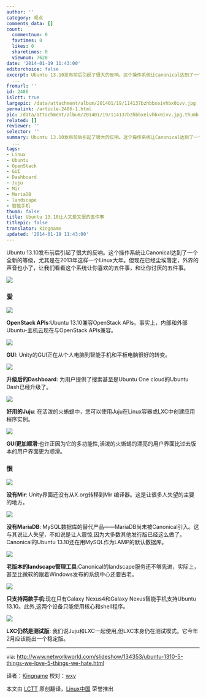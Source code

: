 ```yaml
---
author: ''
category: 观点
comments_data: []
count:
  commentnum: 0
  favtimes: 0
  likes: 0
  sharetimes: 0
  viewnum: 7620
date: '2014-01-19 11:43:00'
editorchoice: false
excerpt: Ubuntu 13.10发布前后引起了很大的反响。这个操作系统让Canonical达到了一个全新的等级，尤其是在2013年这样一个Linux大年。但现在已经尘埃落定，外界的声音也小了，让我们看看这个系统让你喜欢的五件事，和让你讨厌
  ...
fromurl: ''
id: 2486
islctt: true
largepic: /data/attachment/album/201401/19/114137bzhbbxeivhbx0ivv.jpg
permalink: /article-2486-1.html
pic: /data/attachment/album/201401/19/114137bzhbbxeivhbx0ivv.jpg.thumb.jpg
related: []
reviewer: ''
selector: ''
summary: Ubuntu 13.10发布前后引起了很大的反响。这个操作系统让Canonical达到了一个全新的等级，尤其是在2013年这样一个Linux大年。但现在已经尘埃落定，外界的声音也小了，让我们看看这个系统让你喜欢的五件事，和让你讨厌
  ...
tags:
- Linux
- Ubuntu
- OpenStack
- GUI
- Dashboard
- Juju
- Mir
- MariaDB
- landscape
- 智能手机
thumb: false
title: Ubuntu 13.10让人又爱又恨的五件事
titlepic: false
translator: kingname
updated: '2014-01-19 11:43:00'
---
```


Ubuntu 13.10发布前后引起了很大的反响。这个操作系统让Canonical达到了一个全新的等级，尤其是在2013年这样一个Linux大年。但现在已经尘埃落定，外界的声音也小了，让我们看看这个系统让你喜欢的五件事，和让你讨厌的五件事。


![](/data/attachment/album/201401/19/114137bzhbbxeivhbx0ivv.jpg)


### 爱


![](/data/attachment/album/201401/19/1141389fzdc9uv9rzfs0mu.jpg)


**OpenStack APIs**:Ubuntu 13.10兼容OpenStack APIs。事实上，内部和外部Ubuntu-主机云现在与OpenStack APIs兼容。


![](/data/attachment/album/201401/19/114141yeuykyv1eyh5qqih.jpg)


**GUI**: Unity的GUI正在从个人电脑到智能手机和平板电脑很好的转变。


![](/data/attachment/album/201401/19/114143704l71dz54bk2r2t.jpg)


**升级后的Dashboard**: 为用户提供了搜索甚至是Ubuntu One cloud的Ubuntu Dash已经升级了。


![](/data/attachment/album/201401/19/114145rkmprm8rvfc88wmc.jpg)


**好用的Juju**: 在活泼的火蜥蜴中，您可以使用Juju在Linux容器或LXC中创建应用程序实例。


![](/data/attachment/album/201401/19/114148thjt668hayyyb6yt.jpg)


**GUI更加顺滑**:也许正因为它的多功能性,活泼的火蜥蜴的漂亮的用户界面比过去版本的用户界面更为顺滑。


### 恨


![](/data/attachment/album/201401/19/114150lt2xrna9rruzz0rn.jpg)


**没有Mir**: Unity界面还没有从X.org转移到Mir 编译器。这是让很多人失望的主要的地方。


![](/data/attachment/album/201401/19/114151tg7abbze0e66adfe.jpg)


**没有MariaDB**: MySQL数据库的替代产品——MariaDB尚未被Canonical引入。这与其说让人失望，不如说是让人震惊,因为大多数其他发行版已经这么做了。Canonical的Ubuntu 13.10还在用MySQL作为LAMP的默认数据库。


![](/data/attachment/album/201401/19/114154lsqli3zqq0y75t55.jpg)


**老版本的landscape管理工具**:Canonical的landscape服务还不够先进，实际上，甚至比微软的跟着Windows发布的系统中心还要古老。


![](/data/attachment/album/201401/19/114156qznqsnoqq9mtnwsd.jpg)


**只支持两款手机**:现在只有Galaxy Nexus4和Galaxy Nexus智能手机支持Ubuntu 13.10。此外,这两个设备只能使用核心和shell程序。


![](/data/attachment/album/201401/19/114158xv5rax48x570c7xi.jpg)


**LXC仍然是测试版**: 我们说Juju和LXC一起使用,但LXC本身仍在测试模式。它今年2月应该能出一个稳定版。




---


via: <http://www.networkworld.com/slideshow/134353/ubuntu-1310-5-things-we-love-5-things-we-hate.html>


译者：[Kingname](https://github.com/kingname) 校对：[wxy](https://github.com/wxy)


本文由 [LCTT](https://github.com/LCTT/TranslateProject) 原创翻译，[Linux中国](http://linux.cn/) 荣誉推出